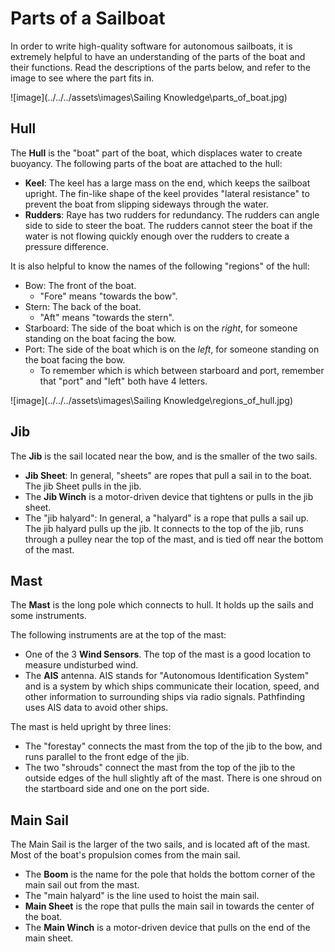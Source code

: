 # Parts of a Sailboat

In order to write high-quality software for autonomous sailboats, it is extremely helpful to have an
understanding of the parts of the boat and their functions.
Read the descriptions of the parts below, and refer to the image to see where the part fits in.

![image](../../../assets\images\Sailing Knowledge\parts_of_boat.jpg)

## Hull

The **Hull** is the "boat" part of the boat, which displaces water to create buoyancy. The following parts of the boat
are attached to the hull:

- **Keel**: The keel has a large mass on the end, which keeps the sailboat upright. The fin-like shape of the
keel provides "lateral resistance" to prevent the boat from slipping sideways through the water.
- **Rudders**: Raye has two rudders for redundancy. The rudders can angle side to side to steer the boat.
The rudders cannot steer the boat if the water is not flowing quickly enough over the rudders to create a pressure difference.

It is also helpful to know the names of the following "regions" of the hull:

- Bow: The front of the boat.
    - "Fore" means "towards the bow".
- Stern: The back of the boat.
    - "Aft" means "towards the stern".
- Starboard: The side of the boat which is on the _right_, for someone standing on the boat facing the bow.
- Port: The side of the boat which is on the _left_, for someone standing on the boat facing the bow.
    - To remember which is which between starboard and port, remember that "port" and "left" both have 4 letters.

![image](../../../assets\images\Sailing Knowledge\regions_of_hull.jpg)

## Jib

The **Jib** is the sail located near the bow, and is the smaller of the two sails.

- **Jib Sheet**: In general, "sheets" are ropes that pull a sail in to the boat. The jib Sheet pulls in the jib.
- The **Jib Winch** is a motor-driven device that tightens or pulls in the jib sheet.
- The "jib halyard": In general, a "halyard" is a rope that pulls a sail up. The jib halyard pulls up the jib.
It connects to the top of the jib, runs through a pulley near the top of the mast, and is tied off
near the bottom of the mast.

## Mast

The **Mast** is the long pole which connects to hull. It holds up the sails and some instruments.

The following instruments are at the top of the mast:

- One of the 3 **Wind Sensors**. The top of the mast is a good location to measure undisturbed wind.
- The **AIS** antenna. AIS stands for "Autonomous Identification System" and is a system by which ships
communicate their location, speed, and other information to surrounding ships via radio signals.
Pathfinding uses AIS data to avoid other ships.

The mast is held upright by three lines:

- The "forestay" connects the mast from the top of the jib to the bow, and runs parallel to the front edge of the jib.
- The two "shrouds" connect the mast from the top of the jib to the outside edges of the hull slightly aft of the mast.
There is one shroud on the startboard side and one on the port side.

## Main Sail

The Main Sail is the larger of the two sails, and is located aft of the mast.
Most of the boat's propulsion comes from the main sail.

- The **Boom** is the name for the pole that holds the bottom corner of the main sail out from the mast.
- The "main halyard" is the line used to hoist the main sail.
- **Main Sheet** is the rope that pulls the main sail in towards the center of the boat.
- The **Main Winch** is a motor-driven device that pulls on the end of the main sheet.
